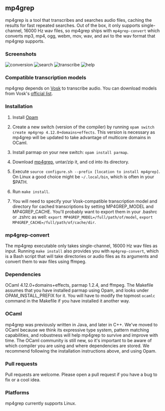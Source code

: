 mp4grep
-------
mp4grep is a tool that transcribes and searches audio files, caching the results for fast repeated searches. Out of the box, it only supports single-channel, 16000 Hz wav files, so mp4grep ships with `mp4grep-convert` which converts mp3, mp4, ogg, webm, mov, wav, and avi to the wav format that mp4grep supports. 

### Screenshots
![conversion](https://github.com/o-oconnell/mp4grep/blob/main/screenshots/conversion.png)
![search](https://github.com/o-oconnell/mp4grep/blob/main/screenshots/search.png)
![transcribe](https://github.com/o-oconnell/mp4grep/blob/main/screenshots/transcription.png)
![help](https://github.com/o-oconnell/mp4grep/blob/main/screenshots/helpscreen.png)

### Compatible transcription models
mp4grep depends on [Vosk](https://alphacephei.com/vosk/) to transcribe audio. You can download models from Vosk's [official list](https://alphacephei.com/vosk/models).

### Installation
1. Install [Opam](https://opam.ocaml.org/)

2. Create a new switch (version of the compiler) by running `opam switch create mp4grep 4.12.0+domains+effects`. This version is necessary as mp4grep will be updated to take advantage of multicore domains in OCaml.

3. Install parmap on your new switch: `opam install parmap`.

4. Download [mp4grep](https://github.com/o-oconnell/mp4grep/tags), untar/zip it, and cd into its directory.

5. Execute `source configure.sh --prefix [location to install mp4grep]`. On Linux a good choice might be `~/.local/bin`, which is often in your $PATH.

6. Run `make install`.

7. You will need to specify your Vosk-compatible transcription model and directory for cached transcriptions by setting MP4GREP_MODEL and MP4GREP_CACHE. You'll probably want to export them in your .bashrc or .zshrc as well: `export MP4GREP_MODEL=/full/path/of/model`, `export MP4GREP_CACHE=/full/path/of/cache/dir`.

### mp4grep-convert
The mp4grep executable only takes single-channel, 16000 Hz wav files as input. Running `make install` also provides you with `mp4grep-convert`, which is a Bash script that will take directories or audio files as its arguments and convert them to wav files using ffmpeg.

### Dependencies
OCaml 4.12.0+domains+effects, parmap 1.2.4, and ffmpeg. The Makefile assumes that you have installed parmap using Opam, and looks under OPAM_INSTALL_PREFIX for it. You will have to modify the topmost `ocamlc` command in the Makefile if you have installed it another way. 

### OCaml
mp4grep was previously written in Java, and later in C++. We've moved to OCaml because we think its expressive type system, pattern matching capabilities, and robustness will help mp4grep to survive and improve with time. The OCaml community is still new, so it's important to be aware of which compiler you are using and where dependencies are stored. We recommend following the installation instructions above, and using Opam. 

### Pull requests
Pull requests are welcome. Please open a pull request if you have a bug to fix or a cool idea.

### Platforms
mp4grep currently supports Linux.


